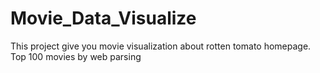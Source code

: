 # Movie_Data_Visualize
This project give you movie visualization about rotten tomato homepage.
Top 100 movies by web parsing
